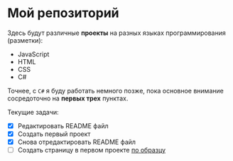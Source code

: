 # Мой репозиторий

Здесь будут различные **проекты** на разных языках программирования (разметки):
* JavaScript
* HTML
* CSS
* C#

Точнее, с `C#` я буду работать немного позже, пока основное внимание сосредоточно на **первых трех** пунктах.


Текущие задачи:

- [x] Редактировать README файл
- [x] Создать первый проект
- [x] Снова отредактировать README файл
- [ ] Создать страницу в первом проекте [по образцу](http://www.webdesigndev.com/wp-content/uploads/2012/10/47.jpg)